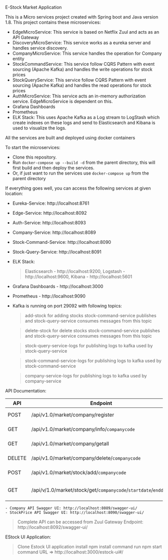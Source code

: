 E-Stock Market Application

This is a Micro services project created with Spring boot and Java version 1.8.
This project contains these microservices:

* EdgeMicroService: This service is based on Netflix Zuul and acts as an API Gateway
* DiscoveryMicroService: This service works as a eureka server and handles service discovery.
* CompanyMicroService: This service handles the operation for Company entity
* StockCommandService: This service follow CQRS Pattern with event sourcing (Apache Kafka) and handles the write operations for stock prices
* StockQueryService: This service follow CQRS Pattern with event sourcing (Apache Kafka) and handles the read operations for stock prices
* AuthMicroService: This service acts an in-memory authorization service. EdgeMicroService is dependent on this.
* Grafana Dashboards
* Prometheus
* ELK Stack: This uses Apache Kafka as a Log stream to LogStash which create indexes on these logs and send to Elasticsearch and Kibana is used to visualize the logs.

All the services are built and deployed using docker containers

To start the microservices:

* Clone this repository.
* Run ```docker-compose up --build -d``` from the parent directory, this will first build
  and then deploy the services.
* Or, if just want to run the services use ```docker-compose up``` from the parent directory

If everything goes well, you can access the following services at given location:

* Eureka-Service: http://localhost:8761
* Edge-Service: http://localhost:8092
* Auth-Service: http://localhost:8093
* Company-Service: http://localhost:8089
* Stock-Command-Service: http://localhost:8090
* Stock-Query-Service: http://localhost:8091
* ELK Stack: 
  > Elasticsearch - http://localhost:9200, Logstash - http://localhost:9600, Kibana - http://localhost:5601
* Grafana Dashboards - http://localhost:3000
* Prometheus - http://localhost:9090
* Kafka is running on port 29092 with following topics:
  > add-stock for adding stocks stock-command-service publishes and stock-query-service consumes messages from this topic
  
  > delete-stock for delete stocks stock-command-service publishes and stock-query-service consumes messages from this topic
  
  > stock-query-service-logs for publishing logs to kafka used by stock-query-service
  
  > stock-command-service-logs for publishing logs to kafka used by stock-command-service
  
  > company-service-logs for publishing logs to kafka used by company-service

API Documentation:

| API      | Endpoint | Edge Url     |
| ----------- | ----------- | ------------- |
| POST | /api/v1.0/market/company/register| http://localhost:8092/company-service/api/v1.0/market/company/register   |
| GET   | /api/v1.0/market/company/info/```companycode``` | http://localhost:8092/company-service/api/v1.0/market/company/info/1213 |
| GET | /api/v1.0/market/company/getall | http://localhost:8092/company-service/api/v1.0/market/company/getall |
| DELETE | /api/v1.0/market/company/delete/```companycode``` | http://localhost:8092/company-service/api/v1.0/market/company/delete/1213|
| POST | /api/v1.0/market/stock/add/```companycode```| http://localhost:8092/stock-command-service/api/v1.0/market/stock/add/1213|
| GET | /api/v/1.0/market/stock/get/```companycode```/```startdate```/```enddate```|http://localhost:8092/stock-query-service/api/v1.0/market/stock/get/1213/2021-05-31/2021-05-31|

	- Company API Swagger UI: http://localhost:8089/swagger-ui/
    - StockPrice API Swagger UI: http://localhost:8090/swagger-ui/
  > Complete API can be accessed from Zuul Gateway Endpoint: http://localhost:8092/swagger-ui/

EStock UI Application:
  > Clone Estock UI application
  > install npm install command
  > run npm start command
  > URL => http://localhost:3000/estock-ui#/ 
